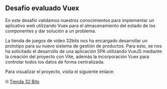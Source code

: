 ## Desafío evaluado Vuex

En este desafío validamos nuestros conocimientos para implementar un aplicativo web utilizando Vuex para el almacenamiento del estado de los componentes y dar solución a un
problema.

La tienda de juegos de video 32bits nos ha encargado desarrollar un prototipo para su nuevo sistema de gestión de productos. Para esto, se nos ha solicitado el desarrollo de una aplicación SPA utilizando VueJS mediante la creación del proyecto con Vite, además la incorporación Vuex para controlar todos los datos de forma centralizada.

Para visualizar el proyecto, visita el siguiente enlace:

⛓️ <a href="https://tienda-32-bits.vercel.app/">Tienda 32 Bits</a>

